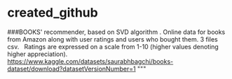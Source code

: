 # created_github
###BOOKS' recommender, based on SVD algorithm .
Online data for books from Amazon along with user ratings and users who bought them. 3 files csv.  
Ratings are expressed on a scale from 1-10 (higher values denoting higher appreciation).
https://www.kaggle.com/datasets/saurabhbagchi/books-dataset/download?datasetVersionNumber=1 """


